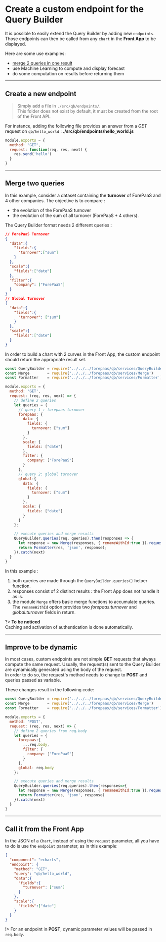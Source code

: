 # Create a custom endpoint for the Query Builder

It is possible to easily extend the Query Builder by adding new `endpoints`.  
Those endpoints can then be called from any `chart` in the **Front App** to be displayed.  

Here are some use examples:
* [merge 2 queries in one result](/jp/technical/sdk/api/qb-endpoint.md?id=merge-two-queries)
* use Machine Learning to compute and display forecast
* do some computation on results before returning them

---
## Create a new endpoint

> Simply add a file in `./src/qb/endpoints/`.  
This folder does not exist by default, it must be created from the root of the Front API.

For instance, adding the following file provides an answer from a *GET* request on `qb/hello_world` :
**./src/qb/endpoints/hello_world.js**
```js
module.exports = {
  method: "GET",
  request: function(req, res, next) {
    res.send('hello')
  }
}
```

---
## Merge two queries

In this example, consider a dataset containing the **turnover** of ForePaaS and 4 other companies. The objective is to compare :
* the evolution of the ForePaaS turnover
* the evolution of the sum of all turnover (ForePaaS + 4 others).

The Query Builder format needs 2 different queries :
```json
// ForePaaS Turnover
{
  "data":{
    "fields":{
      "turnover":["sum"]
    }
  },
  "scale":{
    "fields":["date"]
  },
  "filter":{
    "company": ["ForePaaS"]
  }
}
// Global Turnover
{
  "data":{
    "fields":{
      "turnover": ["sum"]
    }
  },
  "scale":{
    "fields":["date"]
  }
}
```

In order to build a chart with 2 curves in the Front App, the custom endpoint should return the appropriate result set.
```js
const QueryBuilder = require('../../../forepaas/qb/services/QueryBuilder')
const Merge        = require('../../../forepaas/qb/services/Merge')
const Formatter    = require('../../../forepaas/qb/services/Formatter')

module.exports = {
  method: 'GET',
  request: (req, res, next) => {
    // define 2 queries
    let queries = {
      // query 1 : forepaas turnover
      forepaas: {
        data: {
          fields: {
            turnover: ["sum"]
          }
        },
        scale: {
          fields: ["date"]
        },
        filter: {
          company: ["ForePaaS"]
        }
      },
      // query 2: global turnover
      global:{
        data: {
          fields: {
            turnover: ["sum"]
          }
        },
        scale: {
          fields: ["date"]
        }
      }
    };

    // execute queries and merge results
    QueryBuilder.queries(req, queries).then(responses => {
      let response = new Merge(responses, { renameWithId:true }).request();
      return Formatter(res, 'json', response);
    }).catch(next)
  }
}
```
In this example :
1. both queries are made through the `QueryBuilder.queries()` helper function.  
1. responses consist of 2 distinct results : the Front App does not handle it as is.  
1. the module `Merge` offers basic merge functions to accumulate queries.  
The `renameWithId` option provides two *forepaas:turnover* and *global:turnover* fields in return.

?> **To be noticed**  
Caching and activation of authentication is done automatically.

---
## Improve to be dynamic

In most cases, custom endpoints are not simple **GET** requests that always compute the same request.   Usually, the request(s) sent to the Query Builder are dynamically generated using the body of the request.  
In order to do so, the request's method needs to change to **POST** and queries passed as variable.

These changes result in the following code:
```js
const QueryBuilder = require('../../../forepaas/qb/services/QueryBuilder')
const Merge        = require('../../../forepaas/qb/services/Merge')
const Formatter    = require('../../../forepaas/qb/services/Formatter')

module.exports = {
  method: 'POST',
  request: (req, res, next) => {
    // define 2 queries from req.body
    let queries = {
      forepaas:{
        ...req.body,
        filter: {
          company: ["ForePaaS"]
        }
      },
      global: req.body
    };

    // execute queries and merge results
    QueryBuilder.queries(req,queries).then(responses=>{
      let response = new Merge(responses, { renameWithId:true }).request()
      return Formatter(res, 'json', response)
    }).catch(next)
  }
}
```

---
## Call it from the Front App

In the JSON of a `Chart`, instead of using the `request` parameter, all you have to do is use the `endpoint` parameter, as in this example:
```json
{
  "component": "echarts",
  "endpoint": {
    "method": "GET",
    "query": "qb/hello_world",
    "data":{
      "fields":{
        "turnover": ["sum"]
      }
    },
    "scale":{
      "fields":["date"]
    }
  }
}
```

!> For an endpoint in **POST**, dynamic parameter values will be passed in `req.body`.
